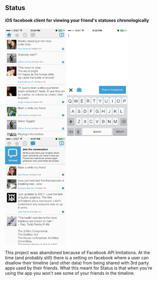 ## Status 
#### iOS facebook client for viewing your friend's statuses chronologically

<img src="https://raw.githubusercontent.com/pdenya/status/master/site/img/screenshot_1_timeline.png" width="200" alt="Timeline" /> <img src="https://raw.githubusercontent.com/pdenya/status/master/site/img/screenshot_2_post.png" width="200" alt="Post" /> <img src="https://raw.githubusercontent.com/pdenya/status/master/site/img/screenshot_3_unread.png" width="200" alt="Unread Only" />

This project was abandoned because of Facebook API limitations. At the time (and probably still) there is a setting on facebook where a user can disallow their timeline (and other data) from being shared with 3rd party apps used by their friends.  What this meant for Status is that when you're using the app you won't see some of your friends in the timeline. 
